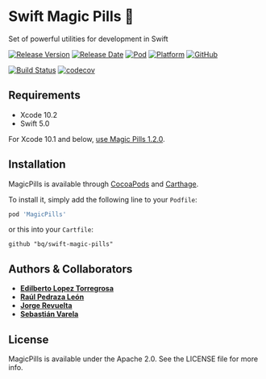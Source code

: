 # Swift Magic Pills 💊
Set of powerful utilities for development in Swift

[![Release Version](https://img.shields.io/github/release/bq/swift-magic-pills.svg)](https://github.com/bq/swift-magic-pills/releases) 
[![Release Date](https://img.shields.io/github/release-date/bq/swift-magic-pills.svg)](https://github.com/bq/swift-magic-pills/releases)
[![Pod](https://img.shields.io/cocoapods/v/MagicPills.svg?style=flat)](https://cocoapods.org/pods/MagicPills)
[![Platform](https://img.shields.io/cocoapods/p/MagicPills.svg?style=flat)](https://cocoapods.org/pods/MagicPills)
[![GitHub](https://img.shields.io/github/license/bq/swift-magic-pills.svg)](https://github.com/bq/swift-magic-pills/blob/master/LICENSE)

[![Build Status](https://travis-ci.org/bq/swift-magic-pills.svg?branch=master)](https://travis-ci.org/bq/swift-magic-pills)
[![codecov](https://codecov.io/gh/bq/swift-magic-pills/branch/master/graph/badge.svg)](https://codecov.io/gh/bq/swift-magic-pills)

## Requirements

* Xcode 10.2
* Swift 5.0

For Xcode 10.1 and below, [use Magic Pills 1.2.0](https://github.com/bq/swift-magic-pills/tree/v1.2.0).

## Installation

MagicPills is available through [CocoaPods](https://cocoapods.org) and [Carthage](https://github.com/Carthage/Carthage). 

To install it, simply add the following line to your `Podfile`:
```ruby
pod 'MagicPills'
```
or this into your `Cartfile`:
```ogdl
github "bq/swift-magic-pills" 
```

## Authors & Collaborators

* **[Edilberto Lopez Torregrosa](https://github.com/ediLT)**
* **[Raúl Pedraza León](https://github.com/r-pedraza)**
* **[Jorge Revuelta](https://github.com/minuscorp)**
* **[Sebastián Varela](https://github.com/sebastianvarela)**

## License

MagicPills is available under the Apache 2.0. See the LICENSE file for more info.
